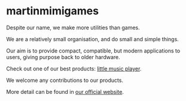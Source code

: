 # martinmimigames

Despite our name, we make more utilities than games.

We are a relatively small organisation, and do small and simple things.

Our aim is to provide compact, compatible, but modern applications to users, giving purpose back to older hardware.

Check out one of our best products: [little music player](https://martinmimigames.github.io/projects/little-music-player).

We welcome any contributions to our products.

More detail can be found in [our official website](https://martinmimigames.github.io).
